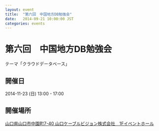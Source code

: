```yaml
---
layout: event
title:  "第六回　中国地方DB勉強会"
date:   2014-09-21 10:00:00 JST
categories: events
---
```


# 第六回　中国地方DB勉強会

テーマ「クラウドデータベース」

## 開催日

2014-11-23 (日) 13:00 - 17:00

## 開催場所

[山口県山口市中園町7-40 山口ケーブルビジョン株式会社　1Fイベントホール](http://www.c-able.co.jp/)
